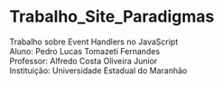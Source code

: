 # Trabalho_Site_Paradigmas
Trabalho sobre Event Handlers no JavaScript<br/>
Aluno: Pedro Lucas Tomazeti Fernandes<br/>
Professor: Alfredo Costa Oliveira Junior<br/>
Instituição: Universidade Estadual do Maranhão<br/>
